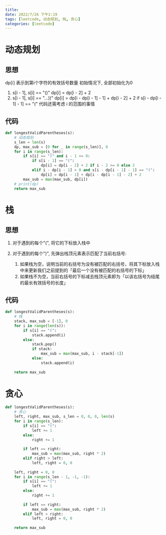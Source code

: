 ```yaml
---
title:
date: 2022/7/26 下午2:19
tags: [leetcode, 动态规划, 栈, 贪心]
categories: [leetcode]
---
```


# 动态规划

## 思想

dp[i] 表示到第i个字符的有效括号数量
初始情况下, 全部初始化为0


1. s[i - 1], s[i] == "()"
   dp[i] = dp[i - 2] + 2
2. s[i - 1], s[i] == "...))"
    dp[i] = dp[i - dp[i - 1] - 1] + dp[i - 2] + 2 if s[i - dp[i - 1] - 1] == "("
代码还需考虑 i 的范围的事情


## 代码


```python
def longestValidParentheses(s):
    # 动态规划
    s_len = len(s)
    dp, max_sub = [0 for _ in range(s_len)], 0
    for i in range(s_len):
        if s[i] == ")" and i - 1 >= 0:
            if s[i - 1] == "(":
                dp[i] = dp[i - 2] + 2 if i - 2 >= 0 else 2
            elif i - dp[i - 1] > 0 and s[i - dp[i - 1] - 1] == "(":
                dp[i] = dp[i - 1] + dp[i - dp[i - 1] - 2] + 2
        max_sub = max(max_sub, dp[i])
    # print(dp)
    return max_sub
```


# 栈


## 思想

1. 对于遇到的每个"(", 将它的下标放入栈中

2. 对于遇到的每个")", 先弹出栈顶元素表示匹配了当前右括号:

    1. 如果栈为空，说明当前的右括号为没有被匹配的右括号，将其下标放入栈中来更新我们之前提到的「最后一个没有被匹配的右括号的下标」
    2. 如果栈不为空，当前右括号的下标减去栈顶元素即为「以该右括号为结尾的最长有效括号的长度」


## 代码

```python
def longestValidParentheses(s):
    # 栈
    stack, max_sub = [-1], 0
    for i in range(len(s)):
        if s[i] == "(":
            stack.append(i)
        else:
            stack.pop()
            if stack:
                max_sub = max(max_sub, i - stack[-1])
            else:
                stack.append(i)
    
    return max_sub
```


# 贪心

```python
def longestValidParentheses(s):
    # 贪心
    left, right, max_sub, s_len = 0, 0, 0, len(s)
    for i in range(s_len):
        if s[i] == "(":
            left += 1
        else:
            right += 1
        
        if left == right:
            max_sub = max(max_sub, right * 2)
        elif right > left:
            left, right = 0, 0
    
    left, right = 0, 0
    for i in range(s_len - 1, -1, -1):
        if s[i] == "(":
            left += 1
        else:
            right += 1
        
        if left == right:
            max_sub = max(max_sub, right * 2)
        elif left > right:
            left, right = 0, 0
    
    return max_sub
```